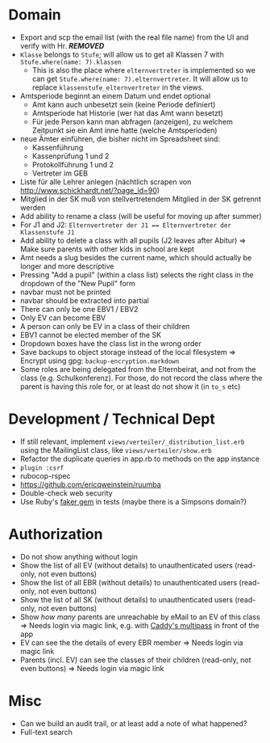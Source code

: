 # Domain

* Export and scp the email list (with the real file name) from the UI and verify with Hr. ***REMOVED***
* `Klasse` belongs to `Stufe`; will allow us to get all Klassen 7 with `Stufe.where(name: 7).klassen`
  - This is also the place where `elternvertreter` is implemented so we can get `Stufe.where(name: 7).elternvertreter`. It will allow us to replace `klassenstufe_elternvertreter` in the views.
* Amtsperiode beginnt an einem Datum und endet optional
  - Amt kann auch unbesetzt sein (keine Periode definiert)
  - Amtsperiode hat Historie (wer hat das Amt wann besetzt)
  - Für jede Person kann man abfragen (anzeigen), zu welchem Zeitpunkt sie ein Amt inne hatte (welche Amtsperioden)
* neue Ämter einführen, die bisher nicht im Spreadsheet sind:
  - Kassenführung
  - Kassenprüfung 1 und 2
  - Protokollführung 1 und 2
  - Vertreter im GEB
* Liste für alle Lehrer anlegen (nächtlich scrapen von http://www.schickhardt.net/?page_id=90)
* Mitglied in der SK muß von stellvertretendem Mitglied in der SK getrennt werden
* Add ability to rename a class (will be useful for moving up after summer)
* For J1 and J2: `Elternvertreter der J1 == Elternvertreter der Klassenstufe J1`
* Add ability to delete a class with all pupils (J2 leaves after Abitur)
  => Make sure parents with other kids in school are kept
* Amt needs a slug besides the current name, which should actually be longer and more descriptive
* Pressing "Add a pupil" (within a class list) selects the right class in the dropdown of the "New Pupil" form
* navbar must not be printed
* navbar should be extracted into partial
* There can only be one EBV1 / EBV2
* Only EV can become EBV
* A person can only be EV in a class of their children
* EBV1 cannot be elected member of the SK
* Dropdown boxes have the class list in the wrong order
* Save backups to object storage instead of the local filesystem
  => Encrypt using gpg: `backup-encryption.markdown`
* Some roles are being delegated from the Elternbeirat, and not from the class (e.g. Schulkonferenz). For those, do not record the class where the parent is having this role for, or at least do not show it (in `to_s` etc)

# Development / Technical Dept

* If still relevant, implement `views/verteiler/_distribution_list.erb` using the MailingList class, like `views/verteiler/show.erb`
* Refactor the duplicate queries in app.rb to methods on the app instance
* `plugin :csrf`
* rubocop-rspec
* https://github.com/ericqweinstein/ruumba
* Double-check web security
* Use Ruby's [faker gem](https://github.com/stympy/faker) in tests (maybe there is a Simpsons domain?)

# Authorization

* Do not show anything without login
* Show the list of all EV (without details) to unauthenticated users (read-only, not even buttons)
* Show the list of all EBR (without details) to unauthenticated users (read-only, not even buttons)
* Show the list of all SK (without details) to unauthenticated users (read-only, not even buttons)
* Show _how many_ parents are unreachable by eMail to an EV of this class
  => Needs login via magic link, e.g. with [Caddy's multipass](https://github.com/namsral/multipass) in front of the app
* EV can see the the details of every EBR member
  => Needs login via magic link
* Parents (incl. EV) can see the classes of their children (read-only, not even buttons)
  => Needs login via magic link

# Misc

* Can we build an audit trail, or at least add a note of what happened?
* Full-text search
